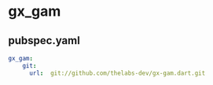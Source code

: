 # gx_gam



## pubspec.yaml

```yaml
gx_gam: 
    git:
      url:  git://github.com/thelabs-dev/gx-gam.dart.git
```
